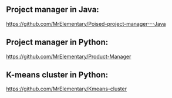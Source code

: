 ## Project manager in Java:

https://github.com/MrElementary/Poised-project-manager---Java

## Project manager in Python:

https://github.com/MrElementary/Product-Manager

## K-means cluster in Python:

https://github.com/MrElementary/Kmeans-cluster
